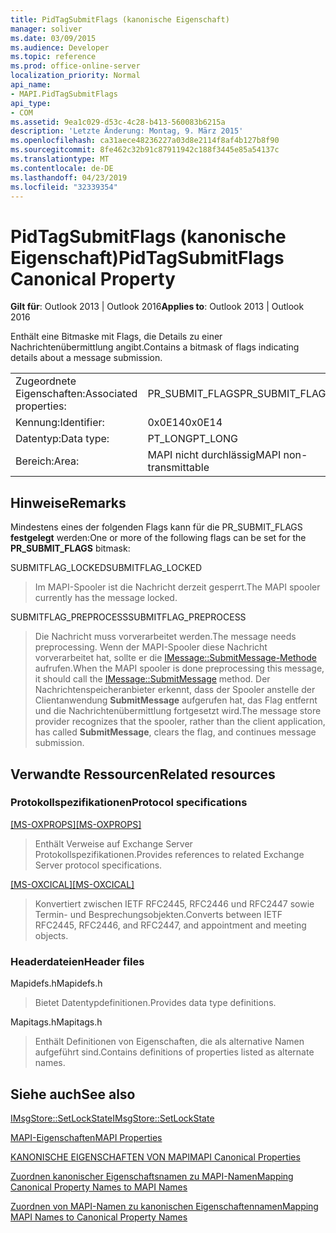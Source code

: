 ```yaml
---
title: PidTagSubmitFlags (kanonische Eigenschaft)
manager: soliver
ms.date: 03/09/2015
ms.audience: Developer
ms.topic: reference
ms.prod: office-online-server
localization_priority: Normal
api_name:
- MAPI.PidTagSubmitFlags
api_type:
- COM
ms.assetid: 9ea1c029-d53c-4c28-b413-560083b6215a
description: 'Letzte Änderung: Montag, 9. März 2015'
ms.openlocfilehash: ca31aece48236227a03d8e2114f8af4b127b8f90
ms.sourcegitcommit: 8fe462c32b91c87911942c188f3445e85a54137c
ms.translationtype: MT
ms.contentlocale: de-DE
ms.lasthandoff: 04/23/2019
ms.locfileid: "32339354"
---
```

# <a name="pidtagsubmitflags-canonical-property"></a><span data-ttu-id="9fdc3-103">PidTagSubmitFlags (kanonische Eigenschaft)</span><span class="sxs-lookup"><span data-stu-id="9fdc3-103">PidTagSubmitFlags Canonical Property</span></span>

  
  
<span data-ttu-id="9fdc3-104">**Gilt für**: Outlook 2013 | Outlook 2016</span><span class="sxs-lookup"><span data-stu-id="9fdc3-104">**Applies to**: Outlook 2013 | Outlook 2016</span></span> 
  
<span data-ttu-id="9fdc3-105">Enthält eine Bitmaske mit Flags, die Details zu einer Nachrichtenübermittlung angibt.</span><span class="sxs-lookup"><span data-stu-id="9fdc3-105">Contains a bitmask of flags indicating details about a message submission.</span></span>
  
|||
|:-----|:-----|
|<span data-ttu-id="9fdc3-106">Zugeordnete Eigenschaften:</span><span class="sxs-lookup"><span data-stu-id="9fdc3-106">Associated properties:</span></span>  <br/> |<span data-ttu-id="9fdc3-107">PR_SUBMIT_FLAGS</span><span class="sxs-lookup"><span data-stu-id="9fdc3-107">PR_SUBMIT_FLAGS</span></span>  <br/> |
|<span data-ttu-id="9fdc3-108">Kennung:</span><span class="sxs-lookup"><span data-stu-id="9fdc3-108">Identifier:</span></span>  <br/> |<span data-ttu-id="9fdc3-109">0x0E14</span><span class="sxs-lookup"><span data-stu-id="9fdc3-109">0x0E14</span></span>  <br/> |
|<span data-ttu-id="9fdc3-110">Datentyp:</span><span class="sxs-lookup"><span data-stu-id="9fdc3-110">Data type:</span></span>  <br/> |<span data-ttu-id="9fdc3-111">PT_LONG</span><span class="sxs-lookup"><span data-stu-id="9fdc3-111">PT_LONG</span></span>  <br/> |
|<span data-ttu-id="9fdc3-112">Bereich:</span><span class="sxs-lookup"><span data-stu-id="9fdc3-112">Area:</span></span>  <br/> |<span data-ttu-id="9fdc3-113">MAPI nicht durchlässig</span><span class="sxs-lookup"><span data-stu-id="9fdc3-113">MAPI non-transmittable</span></span>  <br/> |
   
## <a name="remarks"></a><span data-ttu-id="9fdc3-114">Hinweise</span><span class="sxs-lookup"><span data-stu-id="9fdc3-114">Remarks</span></span>

<span data-ttu-id="9fdc3-115">Mindestens eines der folgenden Flags kann für die PR_SUBMIT_FLAGS **festgelegt** werden:</span><span class="sxs-lookup"><span data-stu-id="9fdc3-115">One or more of the following flags can be set for the **PR_SUBMIT_FLAGS** bitmask:</span></span> 
  
<span data-ttu-id="9fdc3-116">SUBMITFLAG_LOCKED</span><span class="sxs-lookup"><span data-stu-id="9fdc3-116">SUBMITFLAG_LOCKED</span></span> 
  
> <span data-ttu-id="9fdc3-117">Im MAPI-Spooler ist die Nachricht derzeit gesperrt.</span><span class="sxs-lookup"><span data-stu-id="9fdc3-117">The MAPI spooler currently has the message locked.</span></span> 
    
<span data-ttu-id="9fdc3-118">SUBMITFLAG_PREPROCESS</span><span class="sxs-lookup"><span data-stu-id="9fdc3-118">SUBMITFLAG_PREPROCESS</span></span> 
  
> <span data-ttu-id="9fdc3-119">Die Nachricht muss vorverarbeitet werden.</span><span class="sxs-lookup"><span data-stu-id="9fdc3-119">The message needs preprocessing.</span></span> <span data-ttu-id="9fdc3-120">Wenn der MAPI-Spooler diese Nachricht vorverarbeitet hat, sollte er die [IMessage::SubmitMessage-Methode](imessage-submitmessage.md) aufrufen.</span><span class="sxs-lookup"><span data-stu-id="9fdc3-120">When the MAPI spooler is done preprocessing this message, it should call the [IMessage::SubmitMessage](imessage-submitmessage.md) method.</span></span> <span data-ttu-id="9fdc3-121">Der Nachrichtenspeicheranbieter erkennt, dass der Spooler anstelle der Clientanwendung **SubmitMessage** aufgerufen hat, das Flag entfernt und die Nachrichtenübermittlung fortgesetzt wird.</span><span class="sxs-lookup"><span data-stu-id="9fdc3-121">The message store provider recognizes that the spooler, rather than the client application, has called **SubmitMessage**, clears the flag, and continues message submission.</span></span>
    
## <a name="related-resources"></a><span data-ttu-id="9fdc3-122">Verwandte Ressourcen</span><span class="sxs-lookup"><span data-stu-id="9fdc3-122">Related resources</span></span>

### <a name="protocol-specifications"></a><span data-ttu-id="9fdc3-123">Protokollspezifikationen</span><span class="sxs-lookup"><span data-stu-id="9fdc3-123">Protocol specifications</span></span>

<span data-ttu-id="9fdc3-124">[[MS-OXPROPS]](https://msdn.microsoft.com/library/f6ab1613-aefe-447d-a49c-18217230b148%28Office.15%29.aspx)</span><span class="sxs-lookup"><span data-stu-id="9fdc3-124">[[MS-OXPROPS]](https://msdn.microsoft.com/library/f6ab1613-aefe-447d-a49c-18217230b148%28Office.15%29.aspx)</span></span>
  
> <span data-ttu-id="9fdc3-125">Enthält Verweise auf Exchange Server Protokollspezifikationen.</span><span class="sxs-lookup"><span data-stu-id="9fdc3-125">Provides references to related Exchange Server protocol specifications.</span></span>
    
<span data-ttu-id="9fdc3-126">[[MS-OXCICAL]](https://msdn.microsoft.com/library/a685a040-5b69-4c84-b084-795113fb4012%28Office.15%29.aspx)</span><span class="sxs-lookup"><span data-stu-id="9fdc3-126">[[MS-OXCICAL]](https://msdn.microsoft.com/library/a685a040-5b69-4c84-b084-795113fb4012%28Office.15%29.aspx)</span></span>
  
> <span data-ttu-id="9fdc3-127">Konvertiert zwischen IETF RFC2445, RFC2446 und RFC2447 sowie Termin- und Besprechungsobjekten.</span><span class="sxs-lookup"><span data-stu-id="9fdc3-127">Converts between IETF RFC2445, RFC2446, and RFC2447, and appointment and meeting objects.</span></span>
    
### <a name="header-files"></a><span data-ttu-id="9fdc3-128">Headerdateien</span><span class="sxs-lookup"><span data-stu-id="9fdc3-128">Header files</span></span>

<span data-ttu-id="9fdc3-129">Mapidefs.h</span><span class="sxs-lookup"><span data-stu-id="9fdc3-129">Mapidefs.h</span></span>
  
> <span data-ttu-id="9fdc3-130">Bietet Datentypdefinitionen.</span><span class="sxs-lookup"><span data-stu-id="9fdc3-130">Provides data type definitions.</span></span>
    
<span data-ttu-id="9fdc3-131">Mapitags.h</span><span class="sxs-lookup"><span data-stu-id="9fdc3-131">Mapitags.h</span></span>
  
> <span data-ttu-id="9fdc3-132">Enthält Definitionen von Eigenschaften, die als alternative Namen aufgeführt sind.</span><span class="sxs-lookup"><span data-stu-id="9fdc3-132">Contains definitions of properties listed as alternate names.</span></span>
    
## <a name="see-also"></a><span data-ttu-id="9fdc3-133">Siehe auch</span><span class="sxs-lookup"><span data-stu-id="9fdc3-133">See also</span></span>



[<span data-ttu-id="9fdc3-134">IMsgStore::SetLockState</span><span class="sxs-lookup"><span data-stu-id="9fdc3-134">IMsgStore::SetLockState</span></span>](imsgstore-setlockstate.md)


[<span data-ttu-id="9fdc3-135">MAPI-Eigenschaften</span><span class="sxs-lookup"><span data-stu-id="9fdc3-135">MAPI Properties</span></span>](mapi-properties.md)
  
[<span data-ttu-id="9fdc3-136">KANONISCHE EIGENSCHAFTEN VON MAPI</span><span class="sxs-lookup"><span data-stu-id="9fdc3-136">MAPI Canonical Properties</span></span>](mapi-canonical-properties.md)
  
[<span data-ttu-id="9fdc3-137">Zuordnen kanonischer Eigenschaftsnamen zu MAPI-Namen</span><span class="sxs-lookup"><span data-stu-id="9fdc3-137">Mapping Canonical Property Names to MAPI Names</span></span>](mapping-canonical-property-names-to-mapi-names.md)
  
[<span data-ttu-id="9fdc3-138">Zuordnen von MAPI-Namen zu kanonischen Eigenschaftennamen</span><span class="sxs-lookup"><span data-stu-id="9fdc3-138">Mapping MAPI Names to Canonical Property Names</span></span>](mapping-mapi-names-to-canonical-property-names.md)

